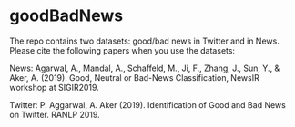 # goodBadNews

The repo contains two datasets: good/bad news in Twitter and in News. Please cite the following papers when you use the datasets:

News:
Agarwal, A., Mandal, A., Schaffeld, M., Ji, F., Zhang, J., Sun, Y., & Aker, A. (2019). Good, Neutral or Bad-News Classification, NewsIR workshop at SIGIR2019.

Twitter:
P. Aggarwal, A. Aker (2019). Identification of Good and Bad News on Twitter. RANLP 2019.
